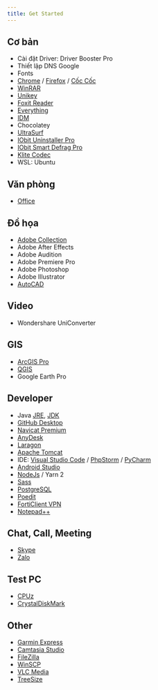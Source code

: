 ```yaml
---
title: Get Started
---
```


## Cơ bản
- Cài đặt Driver: Driver Booster Pro
- Thiết lập DNS Google
- Fonts
- [Chrome](https://www.google.com/chrome) / [Firefox](https://www.mozilla.org/en-US/firefox/download/thanks/) / [Cốc Cốc](https://coccoc.com/home/en/)
- [WinRAR](https://downloadly.ir/software/compressor/winrar/)
- [Unikey](http://unikey.vn/vietnam/#nav4)
- [Foxit Reader](https://www.foxit.com/downloads/#Foxit-Reader/)
- [Everything](https://www.voidtools.com/)
- [IDM](https://downloadly.ir/software/internet/internet-download-manager-idm/)
- Chocolatey
- [UltraSurf](https://download.com.vn/ultrasurf-52061)
- [IObit Uninstaller Pro](https://downloadly.ir/software/utility/iobit-uninstaller/)
- [IObit Smart Defrag Pro](https://downloadly.ir/software/optimizer/iobit-smart-defrag/)
- [Klite Codec](https://codecguide.com/download_k-lite_codec_pack_full.htm)
- WSL: Ubuntu


## Văn phòng
- [Office](https://downloadly.ir/software/office-pdf/office-2016-4/)

## Đồ họa
- [Adobe Collection](https://downloadly-ir.translate.goog/software/graphic/adobe-master-collection-1/?_x_tr_sl=auto&_x_tr_tl=en&_x_tr_hl=en&_x_tr_pto=wapp)
- Adobe After Effects
- Adobe Audition
- Adobe Premiere Pro
- Adobe Photoshop
- Adobe Illustrator
- [AutoCAD](https://downloadly.ir/software/engineering-specialized/autodesk-autocad-30/)

## Video
- Wondershare UniConverter

## GIS
- [ArcGIS Pro](https://downloadly.ir/software/engineering-specialized/arcgis-pro/)
- [QGIS](https://www.qgis.org/en/site/forusers/download.html)
- Google Earth Pro

## Developer
- Java [JRE](https://www.oracle.com/java/technologies/javase-jre8-downloads.html), [JDK](https://www.oracle.com/java/technologies/javase/javase-jdk8-downloads.html)
- [GitHub Desktop](https://desktop.github.com)
- [Navicat Premium](https://downloadly.ir/software/programming/navicat-premium/)
- [AnyDesk](https://anydesk.com/en)
- [Laragon](https://laragon.org/download/)
- [Apache Tomcat](https://tomcat.apache.org/download-90.cgi)
- IDE: [Visual Studio Code](https://code.visualstudio.com/) / [PhpStorm](https://downloadly.ir/software/programming/phpstorm-2/) / [PyCharm](https://downloadly.ir/software/programming/pycharm-5/)
- [Android Studio](https://developer.android.com/studio?gclid=CjwKCAjw77WVBhBuEiwAJ-YoJIwRpIH7HzDuW8NZyODGlOtNsGVcQQTggG940ihKuId4ieRvZP5jphoC7bIQAvD_BwE&gclsrc=aw.ds)
- [NodeJs](https://nodejs.org/en/) / Yarn 2
- [Sass](https://sass-lang.com/install)
- [PostgreSQL](https://www.enterprisedb.com/downloads/postgres-postgresql-downloads)
- [Poedit](https://downloadly.ir/software/utility/poedit-1/)
- [FortiClient VPN](https://www.fortinet.com/support/product-downloads#vpn)
- [Notepad++](https://notepad-plus-plus.org/downloads/)


## Chat, Call, Meeting
- [Skype](https://www.skype.com/en/get-skype/)
- [Zalo](https://zalo.me/pc)

## Test PC
- [CPUz](https://www.cpuid.com/softwares/cpu-z.html)
- [CrystalDiskMark](https://crystalmark.info/en/)

## Other
- [Garmin Express](https://www.garmin.com/en-US/software/express/windows/)
- [Camtasia Studio](https://downloadly.ir/software/utility/camtasia-2/)
- [FileZilla](https://filezilla-project.org/download.php?type=client)
- [WinSCP](https://winscp.net/eng/download.php)
- [VLC Media](https://www.videolan.org/)
- [TreeSize](https://www.jam-software.com/treesize_free?ca=1)


